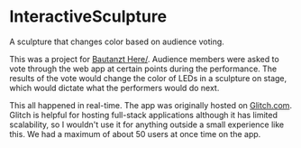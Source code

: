 # InteractiveSculpture
A sculpture that changes color based on audience voting. 

This was a project for <a href="https://www.instagram.com/bautanzt_here/" target="_blank">Bautanzt Here/</a>. Audience members were asked to vote through the web app at certain points during the performance.  The results of the vote would change the color of LEDs in a sculpture on stage, which would dictate what the performers would do next.

This all happened in real-time.  The app was originally hosted on <a href="https://glitch.com/" target="_blank">Glitch.com</a>. Glitch is helpful for hosting full-stack applications although it has limited scalability, so I wouldn't use it for anything outside a small experience like this. We had a maximum of about 50 users at once time on the app.
